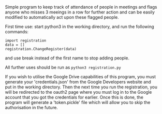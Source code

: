 Simple program to keep track of attendance of people in meetings and flags anyone who misses 3 meeings in a row for further action and can be easily modified to automatically act upon these flagged people.

First time use: start python3 in the working directory, and run the following commands:
```
import registration
data = []
registration.ChangeRegister(data)
```
and use break instead of the first name to stop adding people.

All further uses should be run as `python3 registration.py`

If you wish to utilise the Google Drive capabilities of this program, you must generate your 'credentials.json' from the Google Developers website and put in the working directory. Then the next time you run the registration, you will be redirected to the oauth2 page where you must log in to the Google account that you got the credentials for earlier. Once this is done, the program will generate a 'token.pickle' file which will allow you to skip the authorisation in the future.
